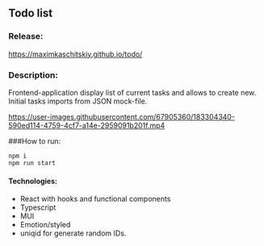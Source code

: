 ## Todo list

### Release:

https://maximkaschitskiy.github.io/todo/

### Description:

Frontend-application display list of current tasks and allows to create new. Initial tasks imports from JSON mock-file.

https://user-images.githubusercontent.com/67905360/183304340-590ed114-4759-4cf7-a14e-2959091b201f.mp4

###How to run:

```
npm i
npm run start
```

#### Technologies:
 - React with hooks and functional components
 - Typescript
 - MUI
 - Emotion/styled
 - uniqid for generate random IDs.
